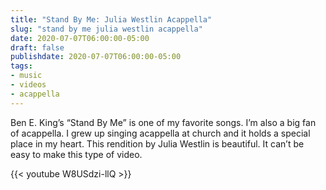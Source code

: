 ```yaml
---
title: "Stand By Me: Julia Westlin Acappella"
slug: "stand by me julia westlin acappella"
date: 2020-07-07T06:00:00-05:00
draft: false
publishdate: 2020-07-07T06:00:00-05:00
tags:
- music
- videos
- acappella
---
```


Ben E. King’s “Stand By Me” is one of my favorite songs. I’m also a big fan of acappella. I grew up singing acappella at church and it holds a special place in my heart. This rendition by Julia Westlin is beautiful. It can’t be easy to make this type of video. 

{{< youtube W8USdzi-llQ >}}
